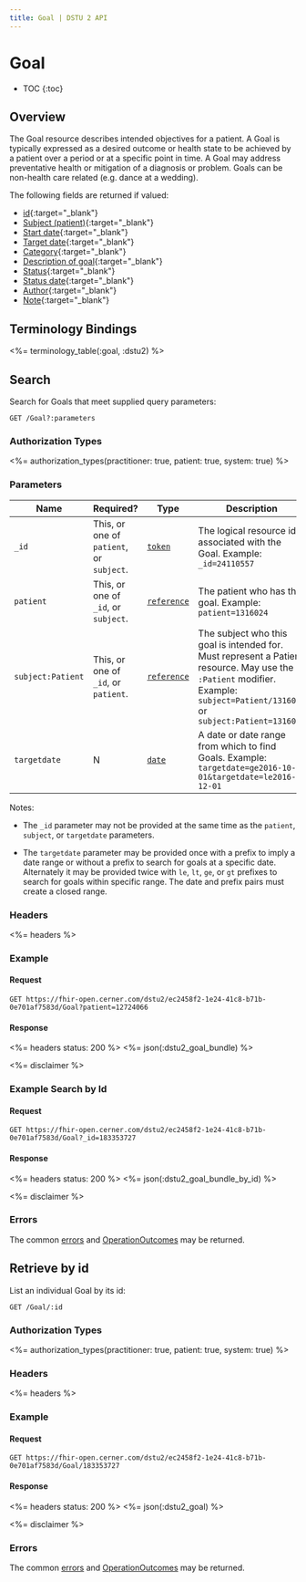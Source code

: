 ```yaml
---
title: Goal | DSTU 2 API
---
```


# Goal

* TOC
{:toc}

## Overview

The Goal resource describes intended objectives for a patient.  A Goal is typically expressed as a desired outcome or health state to be achieved by a patient over a period or at a specific point in time.  A Goal may address preventative health or mitigation of a diagnosis or problem.  Goals can be non-health care related (e.g. dance at a wedding).

The following fields are returned if valued:

* [id](http://hl7.org/fhir/dstu2/resource-definitions.html#Resource.id){:target="_blank"}
* [Subject (patient)](http://hl7.org/fhir/DSTU2/goal-definitions.html#Goal.subject){:target="_blank"}
* [Start date](http://hl7.org/fhir/DSTU2/goal-definitions.html#Goal.start_x_){:target="_blank"}
* [Target date](http://hl7.org/fhir/DSTU2/goal-definitions.html#Goal.target_x_){:target="_blank"}
* [Category](http://hl7.org/fhir/DSTU2/goal-definitions.html#Goal.category){:target="_blank"}
* [Description of goal](http://hl7.org/fhir/DSTU2/goal-definitions.html#Goal.description){:target="_blank"}
* [Status](http://hl7.org/fhir/DSTU2/goal-definitions.html#Goal.status){:target="_blank"}
* [Status date](http://hl7.org/fhir/DSTU2/goal-definitions.html#Goal.statusDate){:target="_blank"}
* [Author](http://hl7.org/fhir/DSTU2/goal-definitions.html#Goal.author){:target="_blank"}
* [Note](http://hl7.org/fhir/DSTU2/goal-definitions.html#Goal.note){:target="_blank"}

## Terminology Bindings

<%= terminology_table(:goal, :dstu2) %>

## Search

Search for Goals that meet supplied query parameters:

    GET /Goal?:parameters

### Authorization Types

<%= authorization_types(practitioner: true, patient: true, system: true) %>

### Parameters

 Name              | Required?                                | Type          | Description
-------------------|------------------------------------------|---------------|---------------------------------------------------------------------------------------------------------------------------------------------------------------------------------------------------------------------------------------------------------------------------------------------------------------------------------------------------------------------------------------------------------------------------------------
 `_id`             | This, or one of `patient`, or `subject`. | [`token`]     | The logical resource id associated with the Goal. Example: `_id=24110557`
 `patient`         | This, or one of `_id`, or `subject`.     | [`reference`] | The patient who has the goal. Example: `patient=1316024`
 `subject:Patient` | This, or one of `_id`, or `patient`.     | [`reference`] | The subject who this goal is intended for. Must represent a Patient resource. May use the `:Patient` modifier. Example: `subject=Patient/1316020` or `subject:Patient=1316020`
 `targetdate`      | N                                        | [`date`]      | A date or date range from which to find Goals. Example: `targetdate=ge2016-10-01&targetdate=le2016-12-01`

Notes:

  - The `_id` parameter may not be provided at the same time as the `patient`, `subject`, or `targetdate` parameters.

  - The `targetdate` parameter may be provided once with a prefix to imply a date range or without a prefix to search for goals at a specific date. Alternately it may be provided twice with `le`, `lt`, `ge`, or `gt` prefixes to search for goals within specific range. The date and prefix pairs must create a closed range.

### Headers

 <%= headers %>

### Example

#### Request

    GET https://fhir-open.cerner.com/dstu2/ec2458f2-1e24-41c8-b71b-0e701af7583d/Goal?patient=12724066

#### Response

<%= headers status: 200 %>
<%= json(:dstu2_goal_bundle) %>

<%= disclaimer %>


### Example Search by Id

#### Request

    GET https://fhir-open.cerner.com/dstu2/ec2458f2-1e24-41c8-b71b-0e701af7583d/Goal?_id=183353727

#### Response

<%= headers status: 200 %>
<%= json(:dstu2_goal_bundle_by_id) %>

<%= disclaimer %>

### Errors

The common [errors] and [OperationOutcomes] may be returned.

## Retrieve by id

List an individual Goal by its id:

    GET /Goal/:id

### Authorization Types

<%= authorization_types(practitioner: true, patient: true, system: true) %>

### Headers

<%= headers %>

### Example

#### Request

    GET https://fhir-open.cerner.com/dstu2/ec2458f2-1e24-41c8-b71b-0e701af7583d/Goal/183353727

#### Response

<%= headers status: 200 %>
<%= json(:dstu2_goal) %>

<%= disclaimer %>

### Errors

The common [errors] and [OperationOutcomes] may be returned.

[`date`]: http://hl7.org/fhir/dstu2/search.html#date
[`reference`]: http://hl7.org/fhir/DSTU2/search.html#reference
[`token`]: http://hl7.org/fhir/DSTU2/search.html#token
[errors]: ../../#client-errors
[OperationOutcomes]: ../../#operation-outcomes
